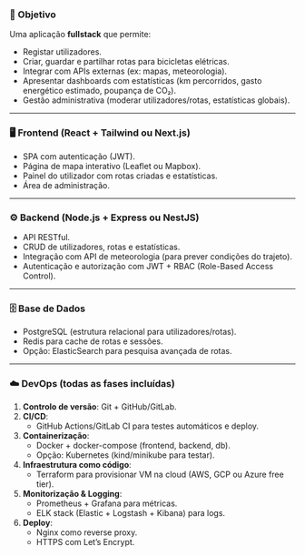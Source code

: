 ### 🎯 Objetivo

Uma aplicação **fullstack** que permite:

- Registar utilizadores.
- Criar, guardar e partilhar rotas para bicicletas elétricas.
- Integrar com APIs externas (ex: mapas, meteorologia).
- Apresentar dashboards com estatísticas (km percorridos, gasto energético estimado, poupança de CO₂).
- Gestão administrativa (moderar utilizadores/rotas, estatísticas globais).

---

### 🖥️ Frontend (React + Tailwind ou Next.js)

- SPA com autenticação (JWT).
- Página de mapa interativo (Leaflet ou Mapbox).
- Painel do utilizador com rotas criadas e estatísticas.
- Área de administração.

---

### ⚙️ Backend (Node.js + Express ou NestJS)

- API RESTful.
- CRUD de utilizadores, rotas e estatísticas.
- Integração com API de meteorologia (para prever condições do trajeto).
- Autenticação e autorização com JWT + RBAC (Role-Based Access Control).

---

### 🗄️ Base de Dados

- PostgreSQL (estrutura relacional para utilizadores/rotas).
- Redis para cache de rotas e sessões.
- Opção: ElasticSearch para pesquisa avançada de rotas.

---

### ☁️ DevOps (todas as fases incluídas)

1. **Controlo de versão**: Git + GitHub/GitLab.
2. **CI/CD**:
   - GitHub Actions/GitLab CI para testes automáticos e deploy.
3. **Containerização**:
   - Docker + docker-compose (frontend, backend, db).
   - Opção: Kubernetes (kind/minikube para testar).
4. **Infraestrutura como código**:
   - Terraform para provisionar VM na cloud (AWS, GCP ou Azure free tier).
5. **Monitorização & Logging**:
   - Prometheus + Grafana para métricas.
   - ELK stack (Elastic + Logstash + Kibana) para logs.
6. **Deploy**:
   - Nginx como reverse proxy.
   - HTTPS com Let’s Encrypt.

